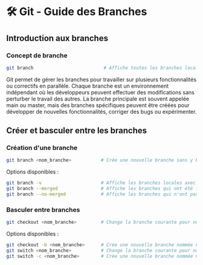 # 🛠 Git - Guide des Branches

## Introduction aux branches

### Concept de branche
```bash
git branch                          # Affiche toutes les branches locales
```

Git permet de gérer les branches pour travailler sur plusieurs fonctionnalités ou correctifs en parallèle. Chaque branche est un environnement indépendant où les développeurs peuvent effectuer des modifications sans perturber le travail des autres. La branche principale est souvent appelée main ou master, mais des branches spécifiques peuvent être créées pour développer de nouvelles fonctionnalités, corriger des bugs ou expérimenter.

## Créer et basculer entre les branches

### Création d'une branche
```bash
git branch <nom_branche>           # Crée une nouvelle branche sans y basculer
```

Options disponibles :
```bash
git branch -v                      # Affiche les branches locales avec le dernier commit sur chaque branche
git branch --merged                # Affiche les branches qui ont été fusionnées dans la branche courante
git branch --no-merged             # Affiche les branches qui n'ont pas été fusionnées dans la branche courante
```

### Basculer entre branches
```bash
git checkout <nom_branche>         # Change la branche courante pour nom_branche
```

Options disponibles :
```bash
git checkout -b <nom_branche>      # Crée une nouvelle branche nommée nom_branche et se déplace dessus
git switch <nom_branche>           # Change la branche courante pour nom_branche (équivalent à git checkout <nom_branche>)
git switch -c <nom_branche>        # Crée une nouvelle branche nommée nom_branche et se déplace dessus (équivalent à git checkout -b <nom_branche>)
```
